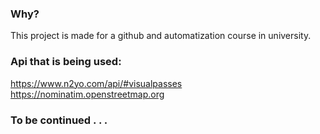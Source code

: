 ### Why?
This project is made for a github and automatization course in university.

### Api that is being used:
https://www.n2yo.com/api/#visualpasses
https://nominatim.openstreetmap.org

### To be continued . . .
